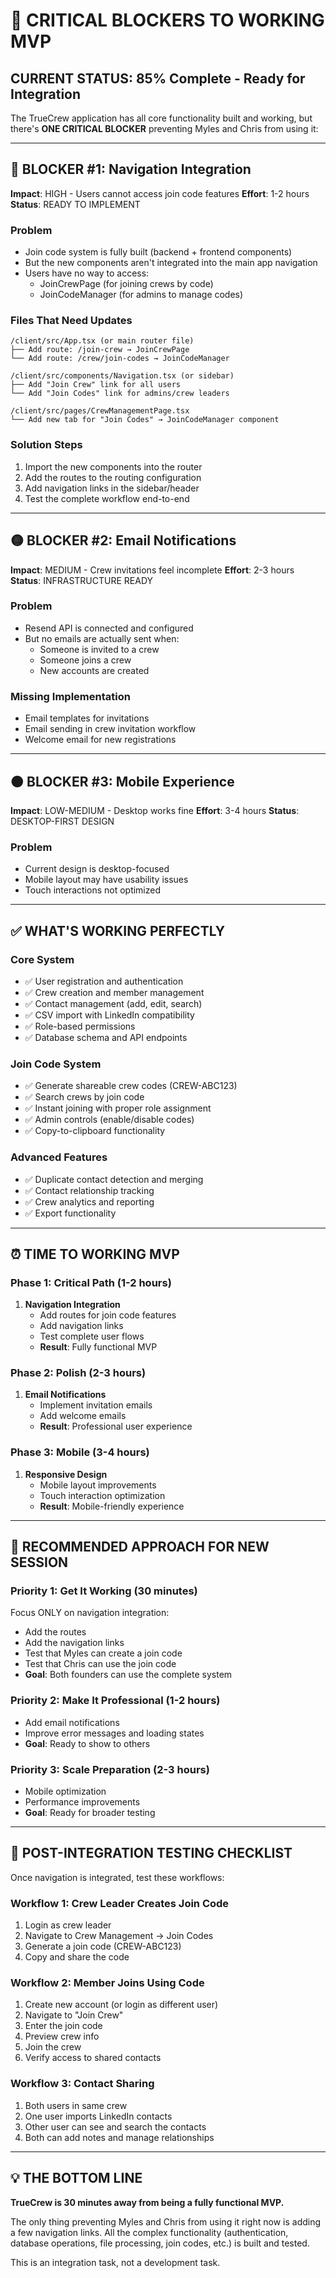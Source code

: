 # 🚨 CRITICAL BLOCKERS TO WORKING MVP

## **CURRENT STATUS**: 85% Complete - Ready for Integration

The TrueCrew application has all core functionality built and working, but there's **ONE CRITICAL BLOCKER** preventing Myles and Chris from using it:

---

## 🔴 **BLOCKER #1: Navigation Integration**
**Impact**: HIGH - Users cannot access join code features
**Effort**: 1-2 hours
**Status**: READY TO IMPLEMENT

### **Problem**
- Join code system is fully built (backend + frontend components)
- But the new components aren't integrated into the main app navigation
- Users have no way to access:
  - JoinCrewPage (for joining crews by code)  
  - JoinCodeManager (for admins to manage codes)

### **Files That Need Updates**
```
/client/src/App.tsx (or main router file)
├── Add route: /join-crew → JoinCrewPage
└── Add route: /crew/join-codes → JoinCodeManager

/client/src/components/Navigation.tsx (or sidebar)  
├── Add "Join Crew" link for all users
└── Add "Join Codes" link for admins/crew leaders

/client/src/pages/CrewManagementPage.tsx
└── Add new tab for "Join Codes" → JoinCodeManager component
```

### **Solution Steps**
1. Import the new components into the router
2. Add the routes to the routing configuration  
3. Add navigation links in the sidebar/header
4. Test the complete workflow end-to-end

---

## 🟡 **BLOCKER #2: Email Notifications** 
**Impact**: MEDIUM - Crew invitations feel incomplete
**Effort**: 2-3 hours  
**Status**: INFRASTRUCTURE READY

### **Problem**
- Resend API is connected and configured
- But no emails are actually sent when:
  - Someone is invited to a crew
  - Someone joins a crew
  - New accounts are created

### **Missing Implementation**
- Email templates for invitations
- Email sending in crew invitation workflow
- Welcome email for new registrations

---

## 🟠 **BLOCKER #3: Mobile Experience**
**Impact**: LOW-MEDIUM - Desktop works fine
**Effort**: 3-4 hours
**Status**: DESKTOP-FIRST DESIGN

### **Problem**  
- Current design is desktop-focused
- Mobile layout may have usability issues
- Touch interactions not optimized

---

## ✅ **WHAT'S WORKING PERFECTLY**

### **Core System** 
- ✅ User registration and authentication  
- ✅ Crew creation and member management
- ✅ Contact management (add, edit, search)
- ✅ CSV import with LinkedIn compatibility
- ✅ Role-based permissions
- ✅ Database schema and API endpoints

### **Join Code System**
- ✅ Generate shareable crew codes (CREW-ABC123)
- ✅ Search crews by join code
- ✅ Instant joining with proper role assignment  
- ✅ Admin controls (enable/disable codes)
- ✅ Copy-to-clipboard functionality

### **Advanced Features**
- ✅ Duplicate contact detection and merging
- ✅ Contact relationship tracking
- ✅ Crew analytics and reporting
- ✅ Export functionality

---

## ⏰ **TIME TO WORKING MVP**

### **Phase 1: Critical Path (1-2 hours)**
1. **Navigation Integration**
   - Add routes for join code features
   - Add navigation links
   - Test complete user flows
   - **Result**: Fully functional MVP

### **Phase 2: Polish (2-3 hours)**
1. **Email Notifications**  
   - Implement invitation emails
   - Add welcome emails
   - **Result**: Professional user experience

### **Phase 3: Mobile (3-4 hours)**
1. **Responsive Design**
   - Mobile layout improvements
   - Touch interaction optimization
   - **Result**: Mobile-friendly experience

---

## 🎯 **RECOMMENDED APPROACH FOR NEW SESSION**

### **Priority 1: Get It Working (30 minutes)**
Focus ONLY on navigation integration:
- Add the routes
- Add the navigation links  
- Test that Myles can create a join code
- Test that Chris can use the join code
- **Goal**: Both founders can use the complete system

### **Priority 2: Make It Professional (1-2 hours)**  
- Add email notifications
- Improve error messages and loading states
- **Goal**: Ready to show to others

### **Priority 3: Scale Preparation (2-3 hours)**
- Mobile optimization
- Performance improvements
- **Goal**: Ready for broader testing

---

## 🚀 **POST-INTEGRATION TESTING CHECKLIST**

Once navigation is integrated, test these workflows:

### **Workflow 1: Crew Leader Creates Join Code**
1. Login as crew leader
2. Navigate to Crew Management → Join Codes  
3. Generate a join code (CREW-ABC123)
4. Copy and share the code

### **Workflow 2: Member Joins Using Code**
1. Create new account (or login as different user)
2. Navigate to "Join Crew"
3. Enter the join code
4. Preview crew info  
5. Join the crew
6. Verify access to shared contacts

### **Workflow 3: Contact Sharing**
1. Both users in same crew
2. One user imports LinkedIn contacts
3. Other user can see and search the contacts
4. Both can add notes and manage relationships

---

## 💡 **THE BOTTOM LINE**

**TrueCrew is 30 minutes away from being a fully functional MVP.**

The only thing preventing Myles and Chris from using it right now is adding a few navigation links. All the complex functionality (authentication, database operations, file processing, join codes, etc.) is built and tested.

This is an integration task, not a development task.